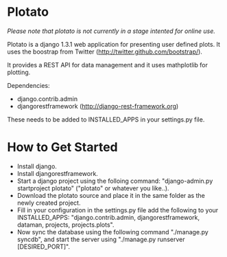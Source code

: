 Plotato
=====

*Please note that plotato is not currently in a stage intented for online use.*

Plotato is a django 1.3.1 web application for presenting user defined plots. It uses the boostrap from Twitter (http://twitter.github.com/bootstrap/).

It provides a REST API for data management and it uses mathplotlib for plotting.

Dependencies:

  * django.contrib.admin
  * djangorestframework (http://django-rest-framework.org)

These needs to be added to INSTALLED_APPS in your settings.py file.

How to Get Started
=====
  * Install django.
  * Install djangorestframework.
  * Start a django project using the folloing command: "django-admin.py startproject plotato" ("plotato" or whatever you like..).
  * Download the plotato source and place it in the same folder as the newly created project.
  * Fill in your configuration in the settings.py file add the following to your INSTALLED_APPS: "django.contrib.admin, djangorestframework, dataman, projects, projects.plots".
  * Now sync the database using the following command "./manage.py syncdb", and start the server using "./manage.py runserver [DESIRED_PORT]".